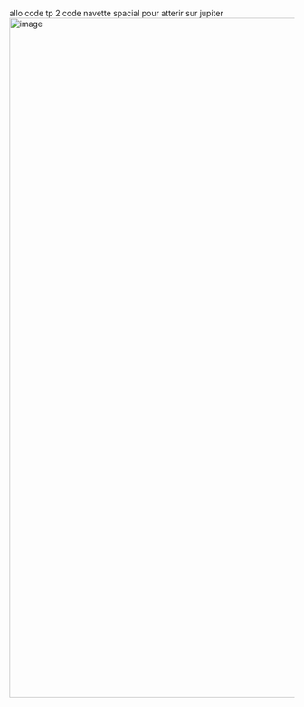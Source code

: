 allo
code tp 2
code navette spacial pour atterir sur jupiter
<img width="1803" height="1200" alt="image" src="https://github.com/user-attachments/assets/c781227b-d84c-4642-b024-a4528b9fd5a0" />
